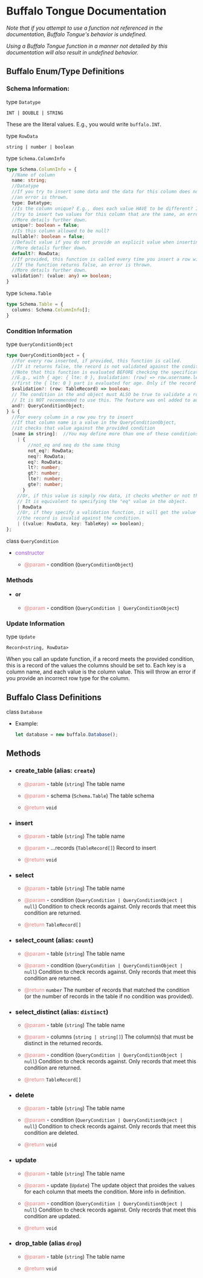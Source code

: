 # Buffalo Tongue Documentation

_Note that if you attempt to use a function not referenced in the documentation, Buffalo Tongue's behavior is undefined._

_Using a Buffalo Tongue function in a manner not detailed by this documentation will also result in undefined behavior._

## Buffalo Enum/Type Definitions

### Schema Information:

type `Datatype`

`INT | DOUBLE | STRING`

These are the literal values. E.g., you would write `buffalo.INT`.

type `RowData`

`string | number | boolean`

type `Schema.ColumnInfo`

```typescript
type Schema.ColumnInfo = {
  //Name of column
  name: string;
  //Datatype
  //If you try to insert some data and the data for this column does not match the type,
  //an error is thrown.
  type: Datatype;
  //Is the column unique? E.g., does each value HAVE to be different? If true and you
  //try to insert two values for this column that are the same, an error will be thrown.
  //More details further down.
  unique?: boolean = false;
  //Is this column allowed to be null?
  nullable?: boolean = false;
  //Default value if you do not provide an explicit value when inserting a value.
  //More details further down.
  default?: RowData;
  //If provided, this function is called every time you insert a row with the value the user is trying to insert in this column.
  //If the function returns false, an error is thrown.
  //More details further down.
  validation?: (value: any) => boolean;
}
```

type `Schema.Table`

```typescript
type Schema.Table = {
  columns: Schema.ColumnInfo[];
}
```

### Condition Information

type `QueryConditionObject`

```typescript
type QueryConditionObject = {
  //For every row inserted, if provided, this function is called.
  //If it returns false, the record is not validated against the condition.
  //Note that this function is evaluated BEFORE checking the specifications for the columns.
  //E.g., with { age: { lte: 0 }, $validation: (row) => row.username.length > 40 },
  //first the { lte: 0 } part is evaluated for age. Only if the record passes that test is the $validation valled.
  $validation?: (row: TableRecord) => boolean;
  // The condition in the and object must ALSO be true to validate a row.
  // It is NOT recommended to use this. The feature was onl added to add support for a SQL-like CLI tool.
  and?: QueryConditionObject;
} & {
  //For every column in a row you try to insert
  //If that column name is a value in the QueryConditionObject,
  //it checks that value against the provided condition
  [name in string]:  //You may define more than one of these conditions //E.g., if lte = 3, this only returns records in which the provided column is less than or equal to 3 //If any value is defined in this object, it is tested against the row data. //Not equal, equal, <, >, <=, >=
    | {
        //not_eq and neq do the same thing
        not_eq?: RowData;
        neq?: RowData;
        eq?: RowData;
        lt?: number;
        gt?: number;
        lte?: number;
        gte?: number;
      }
    //Or, if this value is simply row data, it checks whether or not the column is equal to this value.
    // It is equivalent to specifying the "eq" value in the object.
    | RowData
    //Or, if they specify a validation function, it will get the value and the key, and if it returns false,
    //the record is invalid against the condition.
    | ((value: RowData, key: TableKey) => boolean);
};
```

class `QueryCondition`

- <span style="color:#9E4EF7">constructor</span>

  - <span style="color:#FF7F7F">@param</span> - condition (`QueryConditionObject`)

### Methods

- #### or

  - <span style="color:#FF7F7F">@param</span> - condition (`QueryCondition | QueryConditionObject`)

### Update Information

type `Update`

`Record<string, RowData>`

When you call an update function, if a record meets the provided condition, this is a record of the values the
columns should be set to. Each key is a column name, and each value is the column value.
This will throw an error if you provide an incorrect row type for the column.

## Buffalo Class Definitions

class `Database`

- Example:

  ```typescript
  let database = new buffalo.Database();
  ```

## Methods

- ### create_table (alias: `create`)

  - <span style="color:#FF7F7F">@param</span> - table (`string`)
    The table name

  - <span style="color:#FF7F7F">@param</span> - schema (`Schema.Table`)
    The table schema

  - <span style="color:#FF7F7F">@return</span> `void`

- ### insert

  - <span style="color:#FF7F7F">@param</span> - table (`string`)
    The table name
  - <span style="color:#FF7F7F">@param</span> - ...records (`TableRecord[]`)
    Record to insert

  - <span style="color:#FF7F7F">@return</span> `void`

- ### select

  - <span style="color:#FF7F7F">@param</span> - table (`string`)
    The table name

  - <span style="color:#FF7F7F">@param</span> - condition (`QueryCondition | QueryConditionObject |  null`)
    Condition to check records against. Only records that meet this condition are returned.

  - <span style="color:#FF7F7F">@return</span> `TableRecord[]`

- ### select_count (alias: `count`)

  - <span style="color:#FF7F7F">@param</span> - table (`string`)
    The table name

  - <span style="color:#FF7F7F">@param</span> - condition (`QueryCondition | QueryConditionObject |  null`)
    Condition to check records against. Only records that meet this condition are returned.

  - <span style="color:#FF7F7F">@return</span> `number`
    The number of records that matched the condition (or the number of records in the table if no condition was provided).

- ### select_distinct (alias: `distinct`)

  - <span style="color:#FF7F7F">@param</span> - table (`string`)
    The table name

  - <span style="color:#FF7F7F">@param</span> - columns (`string | string[]`)
    The column(s) that must be distinct in the returned records.

  - <span style="color:#FF7F7F">@param</span> - condition (`QueryCondition | QueryConditionObject |  null`)
    Condition to check records against. Only records that meet this condition are returned.

  - <span style="color:#FF7F7F">@return</span> `TableRecord[]`

- ### delete

  - <span style="color:#FF7F7F">@param</span> - table (`string`)
    The table name

  - <span style="color:#FF7F7F">@param</span> - condition (`QueryCondition | QueryConditionObject | null`)
    Condition to check records against. Only records that meet this condition are deleted.

  - <span style="color:#FF7F7F">@return</span> `void`

- ### update

  - <span style="color:#FF7F7F">@param</span> - table (`string`)
    The table name

  - <span style="color:#FF7F7F">@param</span> - update (`Update`)
    The update object that proides the values for each column that meets the condition.
    More info in definition.

  - <span style="color:#FF7F7F">@param</span> - condition (`QueryCondition | QueryConditionObject | null`)
    Condition to check records against. Only records that meet this condition are updated.

  - <span style="color:#FF7F7F">@return</span> `void`

- ### drop_table (alias `drop`)

  - <span style="color:#FF7F7F">@param</span> - table (`string`)
    The table name

  - <span style="color:#FF7F7F">@return</span> `void`
